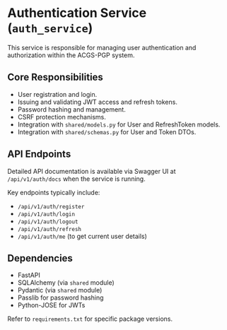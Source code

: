 # Authentication Service (`auth_service`)

This service is responsible for managing user authentication and authorization within the ACGS-PGP system.

## Core Responsibilities

-   User registration and login.
-   Issuing and validating JWT access and refresh tokens.
-   Password hashing and management.
-   CSRF protection mechanisms.
-   Integration with `shared/models.py` for User and RefreshToken models.
-   Integration with `shared/schemas.py` for User and Token DTOs.

## API Endpoints

Detailed API documentation is available via Swagger UI at `/api/v1/auth/docs` when the service is running.

Key endpoints typically include:
-   `/api/v1/auth/register`
-   `/api/v1/auth/login`
-   `/api/v1/auth/logout`
-   `/api/v1/auth/refresh`
-   `/api/v1/auth/me` (to get current user details)

## Dependencies

-   FastAPI
-   SQLAlchemy (via `shared` module)
-   Pydantic (via `shared` module)
-   Passlib for password hashing
-   Python-JOSE for JWTs

Refer to `requirements.txt` for specific package versions.
